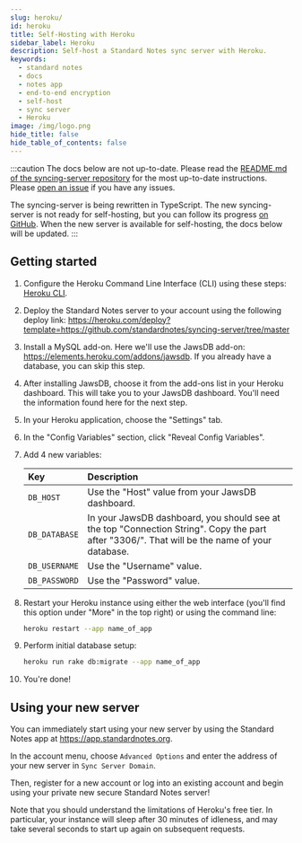 ```yaml
---
slug: heroku/
id: heroku
title: Self-Hosting with Heroku
sidebar_label: Heroku
description: Self-host a Standard Notes sync server with Heroku.
keywords:
  - standard notes
  - docs
  - notes app
  - end-to-end encryption
  - self-host
  - sync server
  - Heroku
image: /img/logo.png
hide_title: false
hide_table_of_contents: false
---
```


:::caution
The docs below are not up-to-date. Please read the [README.md of the syncing-server repository](https://github.com/standardnotes/syncing-server#readme) for the most up-to-date instructions. Please [open an issue](https://github.com/standardnotes/syncing-server/issues) if you have any issues.

The syncing-server is being rewritten in TypeScript. The new syncing-server is not ready for self-hosting, but you can follow its progress [on GitHub](https://github.com/standardnotes/syncing-server-js). When the new server is available for self-hosting, the docs below will be updated.
:::

## Getting started

1. Configure the Heroku Command Line Interface (CLI) using these steps: [Heroku CLI](https://devcenter.heroku.com/articles/heroku-cli).

1. Deploy the Standard Notes server to your account using the following deploy link: https://heroku.com/deploy?template=https://github.com/standardnotes/syncing-server/tree/master

1. Install a MySQL add-on. Here we'll use the JawsDB add-on: https://elements.heroku.com/addons/jawsdb. If you already have a database, you can skip this step.

1. After installing JawsDB, choose it from the add-ons list in your Heroku dashboard. This will take you to your JawsDB dashboard. You'll need the information found here for the next step.

1. In your Heroku application, choose the "Settings" tab.

1. In the "Config Variables" section, click "Reveal Config Variables".

1. Add 4 new variables:

   | Key           | Description                                                                                                                                   |
   | :------------ | :-------------------------------------------------------------------------------------------------------------------------------------------- |
   | `DB_HOST`     | Use the "Host" value from your JawsDB dashboard.                                                                                              |
   | `DB_DATABASE` | In your JawsDB dashboard, you should see at the top "Connection String". Copy the part after "3306/". That will be the name of your database. |
   | `DB_USERNAME` | Use the "Username" value.                                                                                                                     |
   | `DB_PASSWORD` | Use the "Password" value.                                                                                                                     |

1. Restart your Heroku instance using either the web interface (you'll find this option under "More" in the top right) or using the command line:

   ```bash
   heroku restart --app name_of_app
   ```

1. Perform initial database setup:

   ```bash
   heroku run rake db:migrate --app name_of_app
   ```

1. You're done!

## Using your new server

You can immediately start using your new server by using the Standard Notes app at https://app.standardnotes.org.

In the account menu, choose `Advanced Options` and enter the address of your new server in `Sync Server Domain`.

Then, register for a new account or log into an existing account and begin using your private new secure Standard Notes server!

Note that you should understand the limitations of Heroku's free tier. In particular, your instance will sleep after 30 minutes of idleness, and may take several seconds to start up again on subsequent requests.
